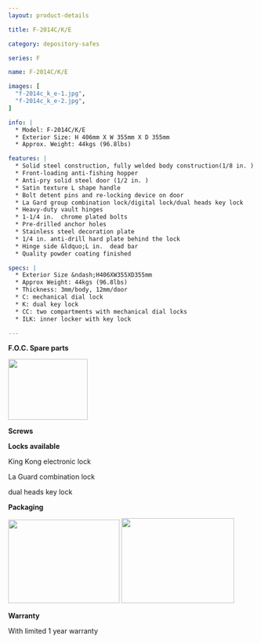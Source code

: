 ```yaml
---
layout: product-details

title: F-2014C/K/E

category: depository-safes

series: F

name: F-2014C/K/E

images: [
  "f-2014c_k_e-1.jpg",
  "f-2014c_k_e-2.jpg",
]

info: |
  * Model: F-2014C/K/E
  * Exterior Size: H 406mm X W 355mm X D 355mm
  * Approx. Weight: 44kgs (96.8lbs)

features: |
  * Solid steel construction, fully welded body construction(1/8 in. )
  * Front-loading anti-fishing hopper
  * Anti-pry solid steel door (1/2 in. )
  * Satin texture L shape handle
  * Bolt detent pins and re-locking device on door
  * La Gard group combination lock/digital lock/dual heads key lock
  * Heavy-duty vault hinges
  * 1-1/4 in.  chrome plated bolts
  * Pre-drilled anchor holes
  * Stainless steel decoration plate
  * 1/4 in. anti-drill hard plate behind the lock
  * Hinge side &ldquo;L in.  dead bar
  * Quality powder coating finished

specs: |
  * Exterior Size &ndash;H406XW355XD355mm
  * Approx Weight: 44kgs (96.8lbs)
  * Thickness: 3mm/body, 12mm/door
  * C: mechanical dial lock
  * K: dual key lock
  * CC: two compartments with mechanical dial locks
  * ILK: inner locker with key lock

---
```


**F.O.C. Spare parts**

<img alt="" src="{IMAGE_CDN}/f-2014c_k_e-3.jpg" style="width: 162px; height: 124px;" />

**Screws**

**Locks available**

King Kong electronic lock

La Guard combination lock

dual heads key lock

**Packaging**

<img alt="" src="{IMAGE_CDN}/f-2014c_k_e-4.jpg" style="width: 227px; height: 170px;" />

<img alt="" src="{IMAGE_CDN}/f-2014c_k_e-5.jpg" style="width: 230px; height: 173px;" />

**Warranty**

With limited 1 year warranty
